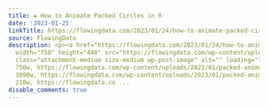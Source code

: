 ```yaml
---
title: ✚ How to Animate Packed Circles in R
date: '2023-01-25'
linkTitle: https://flowingdata.com/2023/01/24/how-to-animate-packed-circles-in-r/
source: FlowingData
description: <p><a href="https://flowingdata.com/2023/01/24/how-to-animate-packed-circles-in-r/"><img
  width="750" height="448" src="https://flowingdata.com/wp-content/uploads/2023/01/packed-animation-featured-750x448.png"
  class="attachment-medium size-medium wp-post-image" alt="" loading="lazy" srcset="https://flowingdata.com/wp-content/uploads/2023/01/packed-animation-featured-750x448.png
  750w, https://flowingdata.com/wp-content/uploads/2023/01/packed-animation-featured-1090x651.png
  1090w, https://flowingdata.com/wp-content/uploads/2023/01/packed-animation-featured-210x125.png
  210w, https://flowingdata.co ...
disable_comments: true
---
```

<p><a href="https://flowingdata.com/2023/01/24/how-to-animate-packed-circles-in-r/"><img width="750" height="448" src="https://flowingdata.com/wp-content/uploads/2023/01/packed-animation-featured-750x448.png" class="attachment-medium size-medium wp-post-image" alt="" loading="lazy" srcset="https://flowingdata.com/wp-content/uploads/2023/01/packed-animation-featured-750x448.png 750w, https://flowingdata.com/wp-content/uploads/2023/01/packed-animation-featured-1090x651.png 1090w, https://flowingdata.com/wp-content/uploads/2023/01/packed-animation-featured-210x125.png 210w, https://flowingdata.co ...